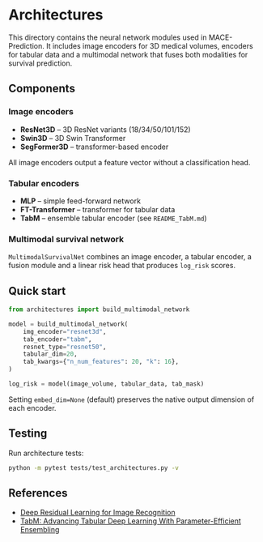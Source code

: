 # Architectures

This directory contains the neural network modules used in MACE-Prediction. It includes image encoders for 3D medical volumes, encoders for tabular data and a multimodal network that fuses both modalities for survival prediction.

## Components

### Image encoders
- **ResNet3D** – 3D ResNet variants (18/34/50/101/152)
- **Swin3D** – 3D Swin Transformer
- **SegFormer3D** – transformer-based encoder

All image encoders output a feature vector without a classification head.

### Tabular encoders
- **MLP** – simple feed-forward network
- **FT-Transformer** – transformer for tabular data
- **TabM** – ensemble tabular encoder (see `README_TabM.md`)

### Multimodal survival network
`MultimodalSurvivalNet` combines an image encoder, a tabular encoder, a fusion module and a linear risk head that produces `log_risk` scores.

## Quick start

```python
from architectures import build_multimodal_network

model = build_multimodal_network(
    img_encoder="resnet3d",
    tab_encoder="tabm",
    resnet_type="resnet50",
    tabular_dim=20,
    tab_kwargs={"n_num_features": 20, "k": 16},
)

log_risk = model(image_volume, tabular_data, tab_mask)
```

Setting `embed_dim=None` (default) preserves the native output dimension of each encoder.

## Testing

Run architecture tests:

```bash
python -m pytest tests/test_architectures.py -v
```

## References

- [Deep Residual Learning for Image Recognition](https://arxiv.org/abs/1512.03385)
- [TabM: Advancing Tabular Deep Learning With Parameter-Efficient Ensembling](https://arxiv.org/abs/2410.24210)


